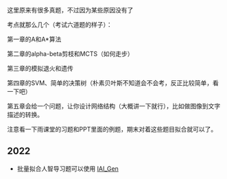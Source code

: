 这里原来有很多真题，不过因为某些原因没有了

考点就那么几个（考试六道题的样子）：

第一章的A和A*算法

第二章的alpha-beta剪枝和MCTS（如何走步）

第三章的模拟退火和遗传

第四章的SVM、简单的决策树（朴素贝叶斯不知道会不会考，反正比较简单，看一下吧）

第五章会给一个问题，让你设计网络结构（大概讲一下就行），比如做图像到文字描述的转换。

注意看一下雨课堂的习题和PPT里面的例题，期末对着这些题目拟合就可以了。



## 2022

- 批量拟合人智导习题可以使用 [IAI_Gen](https://github.com/Btlmd/IAI_Gen)

